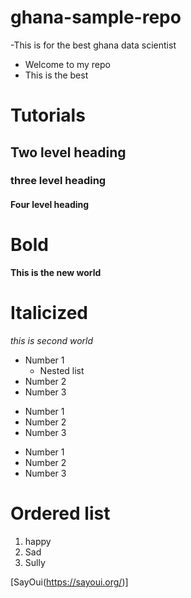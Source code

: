 # ghana-sample-repo
-This is for the best ghana data scientist
- Welcome to my repo
- This is the best


# Tutorials

## Two level heading

### three level heading

#### Four level heading

# Bold

**This is the new world**

# Italicized
_this is second world_

- Number 1
   - Nested list
- Number 2
- Number 3

* Number 1
* Number 2
* Number 3

+ Number 1
+ Number 2
+ Number 3

  

# Ordered list
1. happy
2. Sad
3. Sully

[SayOui(https://sayoui.org/)]
